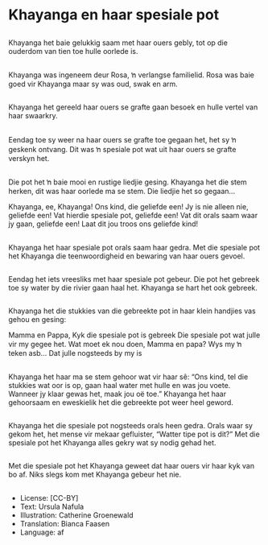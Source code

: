 # Khayanga en haar spesiale pot

##
Khayanga het baie gelukkig saam
met haar ouers gebly, tot op die
ouderdom van tien toe hulle oorlede
is.

##
Khayanga was ingeneem deur Rosa,
ŉ verlangse familielid. Rosa was
baie goed vir Khayanga maar sy
was oud, swak en arm.

##
Khayanga het gereeld haar ouers se
grafte gaan besoek en hulle vertel
van haar swaarkry.

##
Eendag toe sy weer na haar ouers
se grafte toe gegaan het, het sy ŉ
geskenk ontvang. Dit was ŉ
spesiale pot wat uit haar ouers se
grafte verskyn het.

##
Die pot het ŉ baie mooi en rustige
liedjie gesing. Khayanga het die
stem herken, dit was haar oorlede
ma se stem. Die liedjie het so
gegaan...

Khayanga, ee, Khayanga!
Ons kind, die geliefde een!
Jy is nie alleen nie, geliefde een!
Vat hierdie spesiale pot, geliefde een!
Vat dit orals saam waar jy gaan, geliefde een!
Laat dit jou troos ons geliefde kind!

##
Khayanga het haar spesiale pot
orals saam haar gedra. Met die
spesiale pot het Khayanga die
teenwoordigheid en bewaring van
haar ouers gevoel.

##
Eendag het iets vreesliks met haar
spesiale pot gebeur. Die pot het
gebreek toe sy water by die rivier
gaan haal het. Khayanga se hart
het ook gebreek.

##
Khayanga het die stukkies van die
gebreekte pot in haar klein handjies
vas gehou en gesing:

Mamma en Pappa,
Kyk die spesiale pot is gebreek
Die spesiale pot wat julle vir my gegee het.
Wat moet ek nou doen, Mamma en papa?
Wys my ŉ teken asb…
Dat julle nogsteeds by my is

##
Khayanga het haar ma se stem
gehoor wat vir haar sê: “Ons kind,
tel die stukkies wat oor is op, gaan
haal water met hulle en was jou
voete. Wanneer jy klaar gewas het,
maak jou oë toe.”
Khayanga het haar gehoorsaam en
eweskielik het die gebreekte pot
weer heel geword.

##
Khayanga het die spesiale pot
nogsteeds orals heen gedra. Orals
waar sy gekom het, het mense vir
mekaar gefluister, “Watter tipe pot
is dit?” Met die spesiale pot het
Khayanga alles gekry wat sy nodig
gehad het.

##
Met die spesiale pot het Khayanga
geweet dat haar ouers vir haar kyk
van bo af. Niks slegs kom met
Khayanga gebeur het nie.

##
* License: [CC-BY]
* Text: Ursula Nafula
* Illustration: Catherine Groenewald
* Translation: Bianca Faasen
* Language: af
